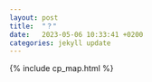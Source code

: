 ```yaml
---
layout: post
title:  "？"
date:   2023-05-06 10:33:41 +0200
categories: jekyll update
---
```


<!-- <img src="https://raw.githubusercontent.com/RuoxiSpace/RuoxiSpace.github.io/main/image/below_head.jpg" alt="Image" style="display:block;margin:auto;" /> -->

<!-- <iframe src="https://github.com/RuoxiSpace/html_pics/blob/490287e3773a93ee956fb3f1f24d98081d93a501/cp_map.html" width="100%" height="500"></iframe>
 -->
 
<!-- <iframe src="/cp_map.html" width="100%" height="500"></iframe>
 -->
 
<!-- <img src="https://github.com/RuoxiSpace/html_pics/blob/490287e3773a93ee956fb3f1f24d98081d93a501/cp_map.html">
 -->
<!-- <iframe src="https://drive.google.com/file/d/198yro1kC8PhVz73gySchxvUVd5sMGDZ2/preview" width="100%" height="500"></iframe>
 -->

{% include cp_map.html %}
